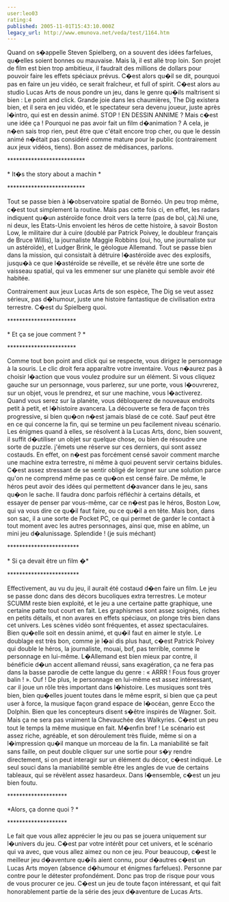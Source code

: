 ```yaml
---
user:leo03
rating:4
published: 2005-11-01T15:43:10.000Z
legacy_url: http://www.emunova.net/veda/test/1164.htm
---
```

Quand on s�appelle Steven Spielberg, on a souvent des idées farfelues, qu�elles soient bonnes ou mauvaise. Mais là, il est allé trop loin. Son projet de film est bien trop ambitieux, il faudrait des millions de dollars pour pouvoir faire les effets spéciaux prévus. C�est alors qu�il se dit, pourquoi pas en faire un jeu vidéo, ce serait fraîcheur, et full of spirit. C�est alors au studio Lucas Arts de nous pondre un jeu, dans le genre qu�ils maîtrisent si bien : Le point and click. Grande joie dans les chaumières, The Dig existera bien, et il sera en jeu vidéo, et le spectateur sera devenu joueur, juste après l�intro, qui est en dessin animé. STOP ! EN DESSIN ANNIME ? Mais c�est une idée ça ! Pourquoi ne pas avoir fait un film d�animation ? A cela, je n�en sais trop rien, peut être que c'était encore trop cher, ou que le dessin animé n�était pas considéré comme mature pour le public (contrairement aux jeux vidéos, tiens). Bon assez de médisances, parlons.  

  

\*\*\*\*\*\*\*\*\*\*\*\*\*\*\*\*\*\*\*\*\*\*\*\*\*\*  

\* It�s the story about a machin \*  

\*\*\*\*\*\*\*\*\*\*\*\*\*\*\*\*\*\*\*\*\*\*\*\*\*\*  

Tout se passe bien à l�observatoire spatial de Bornéo. Un peu trop même, c�est tout simplement la routine. Mais pas cette fois ci, en effet, les radars indiquent qu�un astéroïde fonce droit vers la terre (pas de bol, çà).Ni une, ni deux, les Etats-Unis envoient les héros de cette histoire, à savoir Boston Low, le militaire dur à cuire (doublé par Patrick Poivey, le doubleur français de Bruce Willis), la journaliste Maggie Robbins (oui, ho, une journaliste sur un astéroïde), et Ludger Brink, le géologue Allemand. Tout se passe bien dans la mission, qui consistait à détruire l�astéroïde avec des explosifs, jusqu�à ce que l�astéroïde se réveille, et se révèle être une sorte de vaisseau spatial, qui va les emmener sur une planète qui semble avoir été habitée.  

  

Contrairement aux jeux Lucas Arts de son espèce, The Dig se veut assez sérieux, pas d�humour, juste une histoire fantastique de civilisation extra terrestre. C�est du Spielberg quoi.  

  

\*\*\*\*\*\*\*\*\*\*\*\*\*\*\*\*\*\*\*\*\*\*\*  

\* Et ça se joue comment ? \*  

\*\*\*\*\*\*\*\*\*\*\*\*\*\*\*\*\*\*\*\*\*\*\*  

Comme tout bon point and click qui se respecte, vous dirigez le personnage à la souris. Le clic droit fera apparaître votre inventaire. Vous n�aurez pas à choisir l�action que vous voulez produire sur un élément. Si vous cliquez gauche sur un personnage, vous parlerez, sur une porte, vous l�ouvrerez, sur un objet, vous le prendrez, et sur une machine, vous l�activerez. Quand vous serez sur la planète, vous débloquerez de nouveaux endroits petit à petit, et l�histoire avancera. La découverte se fera de façon très progressive, si bien qu�on n�est jamais blasé de ce coté. Sauf peut être en ce qui concerne la fin, qui se termine un peu facilement niveau scénario. Les énigmes quand à elles, se résolvent à la Lucas Arts, donc, bien souvent, il suffit d�utiliser un objet sur quelque chose, ou bien de résoudre une sorte de puzzle. j'émets une réserve sur ces derniers, qui sont assez costauds. En effet, on n�est pas forcément censé savoir comment marche une machine extra terrestre, ni même à quoi peuvent servir certains bidules. C�est assez stressant de se sentir obligé de lorgner sur une solution parce qu'on ne comprend même pas ce qu�on est censé faire. De même, le héros peut avoir des idées qui permettent d�avancer dans le jeu, sans qu�on le sache. Il faudra donc parfois réfléchir à certains détails, et essayer de penser par vous-même, car ce n�est pas le héros, Boston Low, qui va vous dire ce qu�il faut faire, ou ce qu�il a en tête. Mais bon, dans son sac, il a une sorte de Pocket PC, ce qui permet de garder le contact à tout moment avec les autres personnages, ainsi que, mise en abîme, un mini jeu d�alunissage. Splendide ! (je suis méchant)  

  

\*\*\*\*\*\*\*\*\*\*\*\*\*\*\*\*\*\*\*\*\*\*\*\*  

\* Si ça devait être un film �\*  

\*\*\*\*\*\*\*\*\*\*\*\*\*\*\*\*\*\*\*\*\*\*\*\*  

Effectivement, au vu du jeu, il aurait été costaud d�en faire un film. Le jeu se passe donc dans des décors bucoliques extra terrestres. Le moteur SCUMM reste bien exploité, et le jeu a une certaine patte graphique, une certaine patte tout court en fait. Les graphismes sont assez soignés, riches en petits détails, et non avares en effets spéciaux, on plonge très bien dans cet univers. Les scènes vidéo sont fréquentes, et assez spectaculaires. Bien qu�elle soit en dessin animé, et qu�il faut en aimer le style. Le doublage est très bon, comme je l�ai dis plus haut, c�est Patrick Poivey qui double le héros, la journaliste, mouai, bof, pas terrible, comme le personnage en lui-même. L�Allemand est bien mieux par contre, il bénéficie d�un accent allemand réussi, sans exagération, ça ne fera pas dans la basse parodie de cette langue du genre : « ARRR ! Fous fous groyer balin ! ». Ouf ! De plus, le personnage en lui-même est assez intéressant, car il joue un rôle très important dans l�histoire. Les musiques sont très bien, bien qu�elles jouent toutes dans le même esprit, si bien que ça peut user à force, la musique façon grand espace de l�océan, genre Ecco the Dolphin. Bien que les concepteurs disent s�être inspirés de Wagner. Soit. Mais ça ne sera pas vraiment la Chevauchée des Walkyries. C�est un peu tout le temps la même musique en fait. M�enfin bref ! Le scénario est assez riche, agréable, et son déroulement très fluide, même si on a l�impression qu�il manque un morceau de la fin. La maniabilité se fait sans faille, on peut double cliquer sur une sortie pour s�y rendre directement, si on peut interagir sur un élément du décor, c�est indiqué. Le seul souci dans la maniabilité semble être les angles de vue de certains tableaux, qui se révèlent assez hasardeux. Dans l�ensemble, c�est un jeu bien foutu.  

  

\*\*\*\*\*\*\*\*\*\*\*\*\*\*\*\*\*\*\*\*  

\*Alors, ça donne quoi ? \*  

\*\*\*\*\*\*\*\*\*\*\*\*\*\*\*\*\*\*\*\*  

Le fait que vous allez apprécier le jeu ou pas se jouera uniquement sur l�univers du jeu. C�est par votre intérêt pour cet univers, et le scénario qui va avec, que vous allez aimez ou non ce jeu. Pour beaucoup, c�est le meilleur jeu d�aventure qu�ils aient connu, pour d�autres c�est un Lucas Arts moyen (absence d�humour et énigmes farfelues). Personne par contre pour le détester profondément. Donc pas trop de risque pour vous de vous procurer ce jeu. C�est un jeu de toute façon intéressant, et qui fait honorablement partie de la série des jeux d�aventure de Lucas Arts.